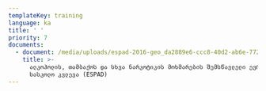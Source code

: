 ```yaml
---
templateKey: training
language: ka
title: ' '
priority: 7
documents:
  - document: /media/uploads/espad-2016-geo_da2889e6-ccc8-40d2-ab6e-77289be6a3fe.pdf
    title: >-
      ალკოჰოლის, თამბაქოს და სხვა ნარკოტიკის მოხმარების შემსწავლელი ევროპის
      სასკოლო კვლევა (ESPAD)
---
```


